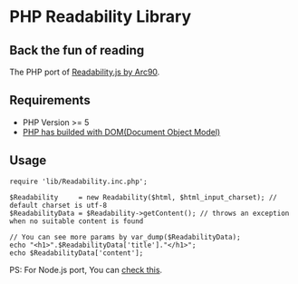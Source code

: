 # PHP Readability Library

## Back the fun of reading

The PHP port of [Readability.js by Arc90](http://code.google.com/p/arc90labs-readability/).


## Requirements

* PHP Version >= 5
* [PHP has builded with DOM(Document Object Model)](http://www.php.net/manual/en/book.dom.php)

## Usage

```
require 'lib/Readability.inc.php';

$Readability     = new Readability($html, $html_input_charset); // default charset is utf-8
$ReadabilityData = $Readability->getContent(); // throws an exception when no suitable content is found

// You can see more params by var_dump($ReadabilityData);
echo "<h1>".$ReadabilityData['title']."</h1>";
echo $ReadabilityData['content'];
```



PS: For Node.js port, You can [check this](https://github.com/arrix/node-readability/).

